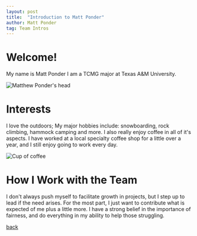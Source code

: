 ```yaml
---
layout: post
title:  "Introduction to Matt Ponder"
author: Matt Ponder
tag: Team Intros
---
```


# Welcome!

My name is Matt Ponder
I am a TCMG major at Texas A&M University.

![Matthew Ponder's head](/Project2/assets/images/PonderHead.jpg)

# Interests

I love the outdoors; My major hobbies include: snowboarding, rock climbing, 
hammock camping and more.
I also really enjoy coffee in all of it's aspects. I have worked at a local 
specialty coffee shop for a little over a year, and I still enjoy going to 
work every day.

![Cup of coffee](/Project2/assets/images/PonderCoffee.jpg)

# How I Work with the Team

I don't always push myself to facilitate growth in projects, but I step up to 
lead if the need arises. For the most part, I just want to contribute what is 
expected of me plus a little more. I have a strong belief in the importance of 
fairness, and do everything in my ability to help those struggling.

[back](/Project2/postspace)
